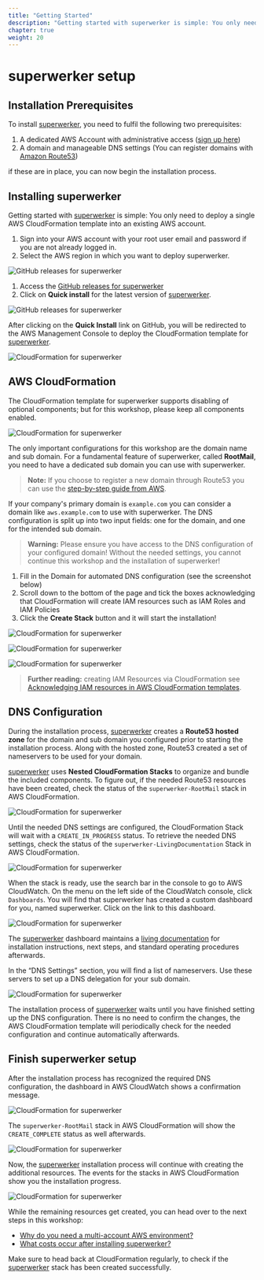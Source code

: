 ```yaml
---
title: "Getting Started"
description: "Getting started with superwerker is simple: You only need to deploy a single AWS CloudFormation template into an existing AWS account."
chapter: true
weight: 20
---
```


# superwerker setup

## Installation Prerequisites

To install [superwerker], you need to fulfil the following two prerequisites:

1. A dedicated AWS Account with administrative access ([sign up here](https://portal.aws.amazon.com/billing/signup))
1. A domain and manageable DNS settings (You can register domains with [Amazon Route53](https://docs.aws.amazon.com/Route53/latest/DeveloperGuide/domain-register.html))

if these are in place, you can now begin the installation process.

## Installing superwerker

Getting started with [superwerker] is simple: You only need to deploy a single AWS CloudFormation template into an existing AWS account.

1. Sign into your AWS account with your root user email and password if you are not already logged in.
1. Select the AWS region in which you want to deploy superwerker.

![GitHub releases for superwerker](/screenshots/installation/aws-signin.png)

1. Access the [GitHub releases for superwerker](https://github.com/superwerker/superwerker/releases)
1. Click on **Quick install** for the latest version of [superwerker].

![GitHub releases for superwerker](/screenshots/installation/github-releases.png)


After clicking on the **Quick Install** link on GitHub, you will be redirected to the AWS Management Console to deploy the CloudFormation template for [superwerker].

![CloudFormation for superwerker](/screenshots/installation/cloudformation-start.png)

## AWS CloudFormation

The CloudFormation template for superwerker supports disabling of optional components; but for this workshop, please keep all components enabled.

![CloudFormation for superwerker](/screenshots/installation/domain-empty.png)

The only important configurations for this workshop are the domain name and sub domain. For a fundamental feature of superwerker, called **RootMail**, you need to have a dedicated sub domain you can use with superwerker.

> **Note:** If you choose to register a new domain through Route53 you can use the [step-by-step guide from AWS](https://docs.aws.amazon.com/Route53/latest/DeveloperGuide/dns-routing-traffic-for-subdomains.html#dns-routing-traffic-for-subdomains-new-hosted-zone).

If your company's primary domain is `example.com` you can consider a domain like `aws.example.com` to use with superwerker. The DNS configuration is split up into two input fields: one for the domain, and one for the intended sub domain.

> **Warning:** Please ensure you have access to the DNS configuration of your configured domain! Without the needed settings, you cannot continue this workshop and the installation of superwerker!

1. Fill in the Domain for automated DNS configuration (see the screenshot below)
1. Scroll down to the bottom of the page and tick the boxes acknowledging that CloudFormation will create IAM resources such as IAM Roles and IAM Policies
1. Click the **Create Stack** button and it will start the installation!

![CloudFormation for superwerker](/screenshots/installation/domain-filled.png)

![CloudFormation for superwerker](/screenshots/installation/cloudformation-confirm-iam.png)

![CloudFormation for superwerker](/screenshots/installation/cloudformation-started.png)

> **Further reading:** creating IAM Resources via CloudFormation see [Acknowledging IAM resources in AWS CloudFormation templates](https://docs.aws.amazon.com/AWSCloudFormation/latest/UserGuide/using-iam-template.html#using-iam-capabilities).

## DNS Configuration

During the installation process, [superwerker] creates a **Route53 hosted zone** for the domain and sub domain you configured prior to starting the installation process. Along with the hosted zone, Route53 created a set of nameservers to be used for your domain.

[superwerker] uses **Nested CloudFormation Stacks** to organize and bundle the included components. To figure out, if the needed Route53 resources have been created, check the status of the `superwerker-RootMail` stack in AWS CloudFormation.

![CloudFormation for superwerker](/screenshots/installation/cloudformation-rootmail-progress.png)

Until the needed DNS settings are configured, the CloudFormation Stack will wait with a `CREATE_IN_PROGRESS` status. To retrieve the needed DNS settings, check the status of the `superwerker-LivingDocumentation` Stack in AWS CloudFormation.

![CloudFormation for superwerker](/screenshots/installation/cloudformation-documentation-ready.png)

When the stack is ready, use the search bar in the console to go to AWS CloudWatch. On the menu on the left side of the CloudWatch console, click `Dashboards`. You will find that superwerker has created a custom dashboard for you, named superwerker. Click on the link to this dashboard.

![CloudFormation for superwerker](/screenshots/installation/dashboard-overview.png)

The [superwerker] dashboard maintains a [living documentation] for installation instructions, next steps, and standard operating procedures afterwards.

In the “DNS Settings” section, you will find a list of nameservers. Use these servers to set up a DNS delegation for your sub domain.

![CloudFormation for superwerker](/screenshots/installation/dashboard-dns.png)

The installation process of [superwerker] waits until you have finished setting up the DNS configuration. There is no need to confirm the changes, the AWS CloudFormation template will periodically check for the needed configuration and continue automatically afterwards.

## Finish superwerker setup

After the installation process has recognized the required DNS configuration, the dashboard in AWS CloudWatch shows a confirmation message.

![CloudFormation for superwerker](/screenshots/installation/dashboard-done.png)

The `superwerker-RootMail` stack in AWS CloudFormation will show the `CREATE_COMPLETE` status as well afterwards.

![CloudFormation for superwerker](/screenshots/installation/cloudformation-rootmail-ready.png)

Now, the [superwerker] installation process will continue with creating the additional resources. The events for the stacks in AWS CloudFormation show you the installation progress.

![CloudFormation for superwerker](/screenshots/installation/cloudformation-waiting.png)

While the remaining resources get created, you can head over to the next steps in this workshop:

- [Why do you need a multi-account AWS environment?](/benefits.html)
- [What costs occur after installing superwerker?](/costs.html)


Make sure to head back at CloudFormation regularly, to check if the [superwerker] stack has been created successfully.

[superwerker repository on github]: https://github.com/superwerker/superwerker
[github releases]: https://github.com/superwerker/superwerker/releases
[superwerker]: https://superwerker.cloud
[living documentation]: https://console.aws.amazon.com/cloudwatch/home#dashboards:name=superwerker
